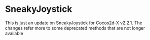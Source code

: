 SneakyJoystick
==============

This is just an update on SneakyJoystick for Cocos2d-X v2.2.1. The changes refer more to some deprecated methods that are not longer available
